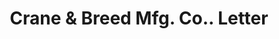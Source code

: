 ---
doi: 10.7916/D8QC1FM5
date_other: '1890'
date_other_textual: 1890-1899
form: correspondence
genre:
- Letters (correspondence)
name:
- Crane & Breed Mfg. Co.
object_in_context_url: https://biggert.cul.columbia.edu/items/view/ave_biggert_01250
subject_hierarchical_geographic:
- Cincinnati, Ohio, United States
subject_name:
- Crane & Breed Mfg. Co.
title: Crane & Breed Mfg. Co.. Letter
sort_title: Crane & Breed Mfg. Co.. Letter
call_number: ave_biggert_01250
coordinates:
- 39.1,-84.51666666666667
pid: ave_biggert_01250
identifiers: ave_biggert_01250
permalink: /biggert/ave_biggert_01250/
layout: iiif-image-page
---